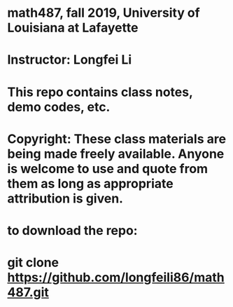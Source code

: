 # math487, fall 2019, University of Louisiana at Lafayette
# Instructor: Longfei Li
#
#
# This repo contains class notes, demo codes, etc.
# 
#
# Copyright: These class materials are being made freely available. Anyone is welcome to use and quote from them as long as appropriate attribution is given.

# to download the repo:
# git clone https://github.com/longfeili86/math487.git
